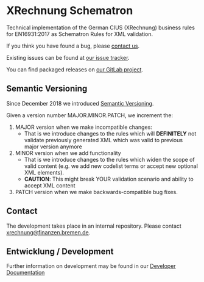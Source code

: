 # XRechnung Schematron

Technical implementation of the German CIUS (XRechnung) business rules for EN16931:2017 as Schematron Rules for XML validation.

If you think you have found a bug, please [contact us](https://xeinkauf.de/kontakt/).

Existing issues can be found at [our issue tracker](https://projekte.kosit.org/xrechnung/xrechnung-schematron/-/issues).

You can find packaged releases on [our GitLab project](https://projekte.kosit.org/xrechnung/xrechnung-schematron/-/releases).

## Semantic Versioning

Since December 2018 we introduced [Semantic Versioning](https://semver.org/spec/v2.0.0.html).

Given a version number MAJOR.MINOR.PATCH, we increment the:

1. MAJOR version when we make incompatible changes:
    * That is we introduce changes to the rules which will **DEFINITELY** not validate previously generated XML which was valid to previous major version anymore
1. MINOR version when we add functionality
    * That is we introduce changes to the rules which widen the scope of valid content (e.g. we add new codelist terms or accept new optional XML elements).
    * **CAUTION**: This might break YOUR validation scenario and ability to accept XML content
1. PATCH version when we make backwards-compatible bug fixes.

## Contact

The development takes place in an internal repository. Please contact xrechnung@finanzen.bremen.de.

## Entwicklung / Development

Further information on development may be found in our [Developer Documentation](./docs/development.md)

